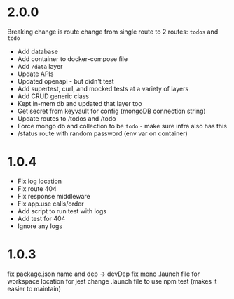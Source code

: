 # 2.0.0

Breaking change is route change from single route to 2 routes: `todos` and `todo`

* Add database
* Add container to docker-compose file
* Add `/data` layer
* Update APIs
* Updated openapi - but didn't test
* Add supertest, curl, and mocked tests at a variety of layers
* Add CRUD generic class
* Kept in-mem db and updated that layer too
* Get secret from keyvault for config (mongoDB connection string)
* Update routes to /todos and /todo
* Force mongo db and collection to be `todo` - make sure infra also has this
* /status route with random password (env var on container)

# 1.0.4

* Fix log location
* Fix route 404
* Fix response middleware
* Fix app.use calls/order
* Add script to run test with logs
* Add test for 404
* Ignore any logs

# 1.0.3

fix package.json name and dep -> devDep
fix mono .launch file for workspace location for jest
change .launch file to use npm test (makes it easier to maintain)
